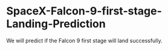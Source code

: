 # SpaceX-Falcon-9-first-stage-Landing-Prediction
We will predict if the Falcon 9 first stage will land successfully.
